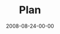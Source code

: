 ---
layout: message
category: message
series: "Rebuild"
title: "Plan"
date: 2008-08-24-00-00
message_id: 512
sc-permalink-url: "http://soundcloud.com/crdschurch/rebuild-plan"
audio: "http://s3.amazonaws.com/crossroads-media/messages/audio/Rebuild2.mp3"
audio-duration: "25:43"
description: "Brian Tome shares how fear can keep us from pursuing a personal vision."
video: "http://s3.amazonaws.com/crossroads-media/messages/video/Rebuild2.mp4"
video-duration: "25:43"
yt-video-id: "TV9NfLjrYX8"
video-image: "http://s3.amazonaws.com/crossroads-media/images/Rebuild2-still.jpg"
notes-description: ""
notes: "http://s3.amazonaws.com/crossroads-media/documents/SN_08_23-24_08.pdf"
notes-title: "Rebuild&#58; Plan (Study Notes)"
program: "http://s3.amazonaws.com/crossroads-media/documents/0823_24Program.pdf"
tag: 
 - rebuild
 - fear
 - new-orleans
 - vision
 - tome
explicit: false
---